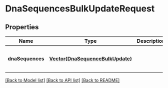 # DnaSequencesBulkUpdateRequest


## Properties
Name | Type | Description | Notes
------------ | ------------- | ------------- | -------------
**dnaSequences** | [**Vector{DnaSequenceBulkUpdate}**](DnaSequenceBulkUpdate.md) |  | [optional] [default to nothing]


[[Back to Model list]](../README.md#models) [[Back to API list]](../README.md#api-endpoints) [[Back to README]](../README.md)


